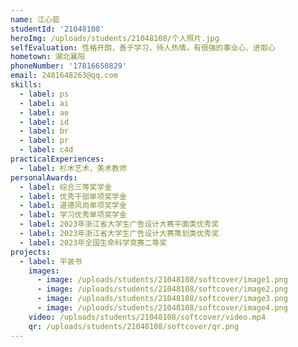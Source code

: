 ```yaml
---
name: 江心茹
studentId: '21048108'
heroImg: /uploads/students/21048108/个人照片.jpg
selfEvaluation: 性格开朗，善于学习，待人热情，有很强的事业心、进取心
hometown: 湖北襄阳
phoneNumber: '17816650829'
email: 2481648263@qq.com
skills:
  - label: ps
  - label: ai
  - label: ae
  - label: id
  - label: br
  - label: pr
  - label: c4d
practicalExperiences:
  - label: 杉木艺术，美术教师
personalAwards:
  - label: 综合三等奖学金
  - label: 优秀干部单项奖学金
  - label: 道德风尚单项奖学金
  - label: 学习优秀单项奖学金
  - label: 2023年浙江省大学生广告设计大赛平面类优秀奖
  - label: 2023年浙江省大学生广告设计大赛策划类优秀奖
  - label: 2023年全国生命科学竞赛二等奖
projects:
  - label: 平装书
    images:
      - image: /uploads/students/21048108/softcover/image1.png
      - image: /uploads/students/21048108/softcover/image2.png
      - image: /uploads/students/21048108/softcover/image3.png
      - image: /uploads/students/21048108/softcover/image4.png
    video: /uploads/students/21048108/softcover/video.mp4
    qr: /uploads/students/21048108/softcover/qr.png
---
```

